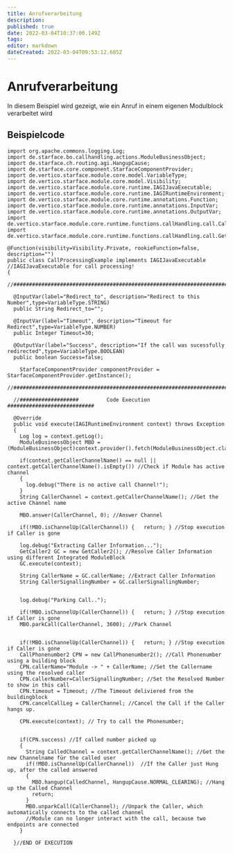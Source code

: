 ```yaml
---
title: Anrufverarbeitung
description: 
published: true
date: 2022-03-04T10:37:00.149Z
tags: 
editor: markdown
dateCreated: 2022-03-04T09:53:12.685Z
---
```


# Anrufverarbeitung
In diesem Beispiel wird gezeigt, wie ein Anruf in einem eigenen Modulblock verarbeitet wird
 
## Beispielcode


   	import org.apache.commons.logging.Log;
    import de.starface.bo.callhandling.actions.ModuleBusinessObject;
    import de.starface.ch.routing.agi.HangupCause;
    import de.starface.core.component.StarfaceComponentProvider;
    import de.vertico.starface.module.core.model.VariableType;
    import de.vertico.starface.module.core.model.Visibility;
    import de.vertico.starface.module.core.runtime.IAGIJavaExecutable;
    import de.vertico.starface.module.core.runtime.IAGIRuntimeEnvironment;
    import de.vertico.starface.module.core.runtime.annotations.Function;
    import de.vertico.starface.module.core.runtime.annotations.InputVar;
    import de.vertico.starface.module.core.runtime.annotations.OutputVar;
    import de.vertico.starface.module.core.runtime.functions.callHandling.call.CallPhonenumber2;
    import de.vertico.starface.module.core.runtime.functions.callHandling.call.GetCaller2;

    @Function(visibility=Visibility.Private, rookieFunction=false, description="")
    public class CallProcessingExample implements IAGIJavaExecutable //IAGIJavaExecutable for call processing!
    {
      //##########################################################################################

      @InputVar(label="Redirect_to", description="Redirect to this Number",type=VariableType.STRING)
      public String Redirect_to="";

      @InputVar(label="Timeout", description="Timeout for Redirect",type=VariableType.NUMBER)
      public Integer Timeout=30;

      @OutputVar(label="Success", description="If the call was sucessfully redirected",type=VariableType.BOOLEAN)
      public boolean Success=false;

        StarfaceComponentProvider componentProvider = StarfaceComponentProvider.getInstance(); 
        //##########################################################################################

      //###################			Code Execution			############################	

      @Override
      public void execute(IAGIRuntimeEnvironment context) throws Exception 
      {
        Log log = context.getLog();
        ModuleBusinessObject MBO = (ModuleBusinessObject)context.provider().fetch(ModuleBusinessObject.class);

        if(context.getCallerChannelName() == null || context.getCallerChannelName().isEmpty()) //Check if Module has active channel
        {
          log.debug("There is no active call Channel!");
        }
        String CallerChannel = context.getCallerChannelName(); //Get the active Channel name

        MBO.answer(CallerChannel, 0); //Answer Channel

        if(!MBO.isChannelUp(CallerChannel)) {	return;	} //Stop execution if Caller is gone

        log.debug("Extracting Caller Information...");
        GetCaller2 GC = new GetCaller2(); //Resolve Caller Information using different Integrated ModuleBlock
        GC.execute(context);

        String CallerName = GC.callerName; //Extract Caller Information
        String CallerSignallingNumber = GC.callerSignallingNumber;


        log.debug("Parking Call..");

        if(!MBO.isChannelUp(CallerChannel)) {	return;	} //Stop execution if Caller is gone
        MBO.parkCall(CallerChannel, 3600); //Park Channel 


        if(!MBO.isChannelUp(CallerChannel)) {	return;	} //Stop execution if Caller is gone
        CallPhonenumber2 CPN = new CallPhonenumber2(); //Call Phonenumber using a building block
        CPN.callerName="Module -> " + CallerName; //Set the Callername using the resolved caller
        CPN.callerNumber=CallerSignallingNumber; //Set the Resolved Number to show in this call
        CPN.timeout = Timeout; //The Timeout deliviered from the buildingblock
        CPN.cancelCallLeg = CallerChannel; //Cancel the Call if the Caller hangs up.

        CPN.execute(context); // Try to call the Phonenumber;


        if(CPN.success) //If called number picked up
        {
          String CalledChannel = context.getCallerChannelName(); //Get the new Channelname für the called user
          if(!MBO.isChannelUp(CallerChannel))  //If the Caller just Hung up, after the called answered
          {	
            MBO.hangup(CalledChannel, HangupCause.NORMAL_CLEARING); //Hang up the Called Channel
            return;	
          }
          MBO.unparkCall(CallerChannel); //Unpark the Caller, which automatically connects to the called channel
          //Module can no longer interact with the call, because two endpoints are connected
        }

      }//END OF EXECUTION
